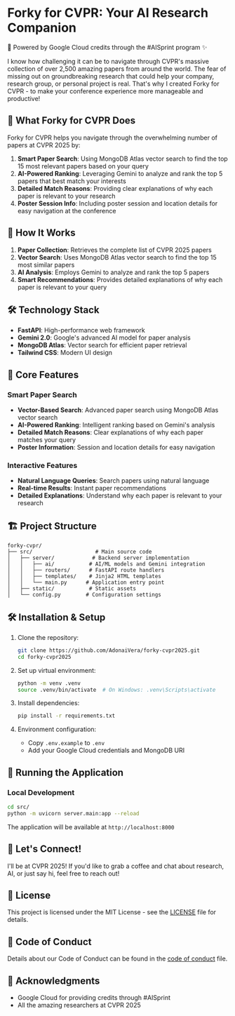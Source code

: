 # Forky for CVPR: Your AI Research Companion

🌟 Powered by Google Cloud credits through the #AISprint program ✨

I know how challenging it can be to navigate through CVPR's massive collection of over 2,500 amazing papers from around the world. The fear of missing out on groundbreaking research that could help your company, research group, or personal project is real. That's why I created Forky for CVPR - to make your conference experience more manageable and productive!

## 🎯 What Forky for CVPR Does

Forky for CVPR helps you navigate through the overwhelming number of papers at CVPR 2025 by:

1. **Smart Paper Search**: Using MongoDB Atlas vector search to find the top 15 most relevant papers based on your query
2. **AI-Powered Ranking**: Leveraging Gemini to analyze and rank the top 5 papers that best match your interests
3. **Detailed Match Reasons**: Providing clear explanations of why each paper is relevant to your research
4. **Poster Session Info**: Including poster session and location details for easy navigation at the conference

## 🚀 How It Works

1. **Paper Collection**: Retrieves the complete list of CVPR 2025 papers
2. **Vector Search**: Uses MongoDB Atlas vector search to find the top 15 most similar papers
3. **AI Analysis**: Employs Gemini to analyze and rank the top 5 papers
4. **Smart Recommendations**: Provides detailed explanations of why each paper is relevant to your query

## 🛠️ Technology Stack

- **FastAPI**: High-performance web framework
- **Gemini 2.0**: Google's advanced AI model for paper analysis
- **MongoDB Atlas**: Vector search for efficient paper retrieval
- **Tailwind CSS**: Modern UI design

## 🎯 Core Features

### Smart Paper Search
- **Vector-Based Search**: Advanced paper search using MongoDB Atlas vector search
- **AI-Powered Ranking**: Intelligent ranking based on Gemini's analysis
- **Detailed Match Reasons**: Clear explanations of why each paper matches your query
- **Poster Information**: Session and location details for easy navigation

### Interactive Features
- **Natural Language Queries**: Search papers using natural language
- **Real-time Results**: Instant paper recommendations
- **Detailed Explanations**: Understand why each paper is relevant to your research

## 🏗️ Project Structure

```plaintext
forky-cvpr/
├── src/                    # Main source code
│   ├── server/            # Backend server implementation
│   │   ├── ai/           # AI/ML models and Gemini integration
│   │   ├── routers/      # FastAPI route handlers
│   │   ├── templates/    # Jinja2 HTML templates
│   │   └── main.py      # Application entry point
│   ├── static/           # Static assets
│   └── config.py        # Configuration settings
```

## 🛠️ Installation & Setup

1. Clone the repository:
   ```bash
   git clone https://github.com/AdonaiVera/forky-cvpr2025.git
   cd forky-cvpr2025
   ```

2. Set up virtual environment:
   ```bash
   python -m venv .venv
   source .venv/bin/activate  # On Windows: .venv\Scripts\activate
   ```

3. Install dependencies:
   ```bash
   pip install -r requirements.txt
   ```

4. Environment configuration:
   - Copy `.env.example` to `.env`
   - Add your Google Cloud credentials and MongoDB URI

## 🚀 Running the Application

### Local Development
```bash
cd src/
python -m uvicorn server.main:app --reload
```

The application will be available at `http://localhost:8000`

## 🤝 Let's Connect!

I'll be at CVPR 2025! If you'd like to grab a coffee and chat about research, AI, or just say hi, feel free to reach out! 

## 📄 License

This project is licensed under the MIT License - see the [LICENSE](LICENSE) file for details.

## 📜 Code of Conduct

Details about our Code of Conduct can be found in the [code of conduct](.github/CODE_OF_CONDUCT.md) file.

## 🙏 Acknowledgments

- Google Cloud for providing credits through #AISprint
- All the amazing researchers at CVPR 2025
